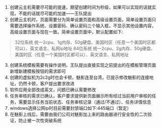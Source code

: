1. 创建云主机需要尽可能的提速，期望创建时间为秒级，如果可以实现的话就实现，不能的话就尽可能的加速——王队提出
2. 创建云主机时，页面需要分为简单设置页面和高级设置页面，简单设置页面只需要选择操作系统、设置密码、确认密码三个输入框，不显示其他设置内容，高级设置页面与现在一致。简单设置页面中，默认配置如下:
>32位系统 统一2cpu、1g内存、50g硬盘、美国时区（任意一个美国时区都可以）、英文语言、私网ip地址
>64位系统 统一2cpu、2g内存、50g硬盘、美国时区（任意一个美国时区都可以）、英文语言、私网地址
3. 创建系统模板需要有操作说明，王队提出直接实现之前提出的在模板管理页面新增新建模板按钮的需求即可
4. 创建的虚拟机为2c2g时也会卡顿，魅影连至台湾，已提示修改魅影的连接地址，仍然卡顿，客户提出要求改进
5. 软件应用全部改成英文，问题已确认需要修改
6. 任务审核的需求已确认，客户要求提供新页面展示所有经过当前用户审核的任务，需要显示任务当前状态、任务审核记录（通过/不通过）、任务详情信息
7. windows选择公网ip时目前需要封禁端口如下:445端口（暂定）
8. 在魅影上线后，需要由我们公司对魅影加上来的路由器进行安全性的二次验证，防止被一次性突破系统